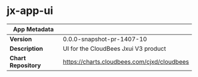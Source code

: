 # jx-app-ui

|App Metadata||
|---|---|
| **Version** | 0.0.0-snapshot-pr-1407-10 |
| **Description** | UI for the CloudBees Jxui V3 product |
| **Chart Repository** | https://charts.cloudbees.com/cjxd/cloudbees |
